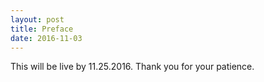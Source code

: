 ```yaml
---
layout: post
title: Preface
date: 2016-11-03
---
```

This will be live by 11.25.2016. Thank you for your patience. 
